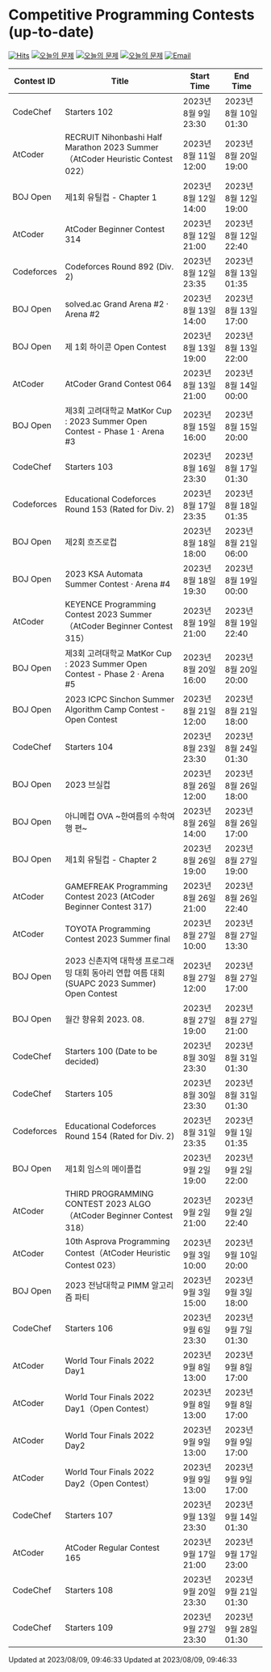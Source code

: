 Competitive Programming Contests (up-to-date)
========
[![Hits](https://hits.seeyoufarm.com/api/count/incr/badge.svg?url=https%3A%2F%2Fgithub.com%2Fika9810%2FCompetitive-Programming-Contests&count_bg=%2379C83D&title_bg=%23555555&icon=&icon_color=%23E7E7E7&title=hits&edge_flat=false)](https://hits.seeyoufarm.com)
[![오늘의 문제](https://img.shields.io/badge/Today's%20ABC-Link-lightpink)](https://github.com/ika9810/Atcoder-Daily-Contests/blob/main/ABC.md) 
[![오늘의 문제](https://img.shields.io/badge/Today's%20ARC-Link-orange)](https://github.com/ika9810/Atcoder-Daily-Contests/blob/main/ARC.md) 
[![오늘의 문제](https://img.shields.io/badge/Today's%20AGC-Link-red)](https://github.com/ika9810/Atcoder-Daily-Contests/blob/main/AGC.md) 
[![Email](https://img.shields.io/badge/Email-ika7204@naver.com-ff69b4)](mailTo:ika7204@naver.com)

 Contest ID | Title | Start Time | End Time |
---|---|---|---|
| CodeChef | Starters 102 | 2023년 8월 9일 23:30 | 2023년 8월 10일 01:30 |
| AtCoder | RECRUIT Nihonbashi Half Marathon 2023 Summer（AtCoder Heuristic Contest 022） | 2023년 8월 11일 12:00 | 2023년 8월 20일 19:00 |
| BOJ Open | 제1회 유틸컵 - Chapter 1 | 2023년 8월 12일 14:00 | 2023년 8월 12일 19:00 |
| AtCoder | AtCoder Beginner Contest 314 | 2023년 8월 12일 21:00 | 2023년 8월 12일 22:40 |
| Codeforces | Codeforces Round 892 (Div. 2) | 2023년 8월 12일 23:35 | 2023년 8월 13일 01:35 |
| BOJ Open | solved.ac Grand Arena #2 · Arena #2 | 2023년 8월 13일 14:00 | 2023년 8월 13일 17:00 |
| BOJ Open | 제 1회 하이콘 Open Contest | 2023년 8월 13일 19:00 | 2023년 8월 13일 22:00 |
| AtCoder | AtCoder Grand Contest 064 | 2023년 8월 13일 21:00 | 2023년 8월 14일 00:00 |
| BOJ Open | 제3회 고려대학교 MatKor Cup : 2023 Summer Open Contest - Phase 1 · Arena #3 | 2023년 8월 15일 16:00 | 2023년 8월 15일 20:00 |
| CodeChef | Starters 103 | 2023년 8월 16일 23:30 | 2023년 8월 17일 01:30 |
| Codeforces | Educational Codeforces Round 153 (Rated for Div. 2) | 2023년 8월 17일 23:35 | 2023년 8월 18일 01:35 |
| BOJ Open | 제2회 흐즈로컵 | 2023년 8월 18일 18:00 | 2023년 8월 21일 06:00 |
| BOJ Open | 2023 KSA Automata Summer Contest · Arena #4 | 2023년 8월 18일 19:30 | 2023년 8월 19일 00:00 |
| AtCoder | KEYENCE Programming Contest 2023 Summer（AtCoder Beginner Contest 315） | 2023년 8월 19일 21:00 | 2023년 8월 19일 22:40 |
| BOJ Open | 제3회 고려대학교 MatKor Cup : 2023 Summer Open Contest - Phase 2 · Arena #5 | 2023년 8월 20일 16:00 | 2023년 8월 20일 20:00 |
| BOJ Open | 2023 ICPC Sinchon Summer Algorithm Camp Contest - Open Contest | 2023년 8월 21일 12:00 | 2023년 8월 21일 18:00 |
| CodeChef | Starters 104 | 2023년 8월 23일 23:30 | 2023년 8월 24일 01:30 |
| BOJ Open | 2023 브실컵 | 2023년 8월 26일 12:00 | 2023년 8월 26일 18:00 |
| BOJ Open | 아니메컵 OVA ~한여름의 수학여행 편~ | 2023년 8월 26일 14:00 | 2023년 8월 26일 17:00 |
| BOJ Open | 제1회 유틸컵 - Chapter 2 | 2023년 8월 26일 19:00 | 2023년 8월 27일 19:00 |
| AtCoder | GAMEFREAK Programming Contest 2023 (AtCoder Beginner Contest 317) | 2023년 8월 26일 21:00 | 2023년 8월 26일 22:40 |
| AtCoder | TOYOTA Programming Contest 2023 Summer final | 2023년 8월 27일 10:00 | 2023년 8월 27일 13:30 |
| BOJ Open | 2023 신촌지역 대학생 프로그래밍 대회 동아리 연합 여름 대회 (SUAPC 2023 Summer) Open Contest | 2023년 8월 27일 12:00 | 2023년 8월 27일 17:00 |
| BOJ Open | 월간 향유회 2023. 08. | 2023년 8월 27일 19:00 | 2023년 8월 27일 21:00 |
| CodeChef | Starters 100 (Date to be decided) | 2023년 8월 30일 23:30 | 2023년 8월 31일 01:30 |
| CodeChef | Starters 105 | 2023년 8월 30일 23:30 | 2023년 8월 31일 01:30 |
| Codeforces | Educational Codeforces Round 154 (Rated for Div. 2) | 2023년 8월 31일 23:35 | 2023년 9월 1일 01:35 |
| BOJ Open | 제1회 임스의 메이플컵 | 2023년 9월 2일 19:00 | 2023년 9월 2일 22:00 |
| AtCoder | THIRD PROGRAMMING CONTEST 2023 ALGO（AtCoder Beginner Contest 318） | 2023년 9월 2일 21:00 | 2023년 9월 2일 22:40 |
| AtCoder | 10th Asprova Programming Contest（AtCoder Heuristic Contest 023） | 2023년 9월 3일 10:00 | 2023년 9월 10일 20:00 |
| BOJ Open | 2023 전남대학교 PIMM 알고리즘 파티 | 2023년 9월 3일 15:00 | 2023년 9월 3일 18:00 |
| CodeChef | Starters 106 | 2023년 9월 6일 23:30 | 2023년 9월 7일 01:30 |
| AtCoder | World Tour Finals 2022 Day1 | 2023년 9월 8일 13:00 | 2023년 9월 8일 17:00 |
| AtCoder | World Tour Finals 2022 Day1（Open Contest） | 2023년 9월 8일 13:00 | 2023년 9월 8일 17:00 |
| AtCoder | World Tour Finals 2022 Day2 | 2023년 9월 9일 13:00 | 2023년 9월 9일 17:00 |
| AtCoder | World Tour Finals 2022 Day2（Open Contest） | 2023년 9월 9일 13:00 | 2023년 9월 9일 17:00 |
| CodeChef | Starters 107 | 2023년 9월 13일 23:30 | 2023년 9월 14일 01:30 |
| AtCoder | AtCoder Regular Contest 165 | 2023년 9월 17일 21:00 | 2023년 9월 17일 23:00 |
| CodeChef | Starters 108 | 2023년 9월 20일 23:30 | 2023년 9월 21일 01:30 |
| CodeChef | Starters 109 | 2023년 9월 27일 23:30 | 2023년 9월 28일 01:30 |

Updated at 2023/08/09, 09:46:33
Updated at 2023/08/09, 09:46:33
